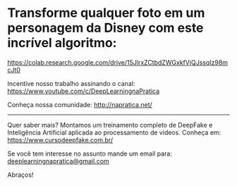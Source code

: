 # Transforme qualquer foto em um personagem da Disney com este incrível algoritmo:
https://colab.research.google.com/drive/15JlrxZCtbdZWGxkfVjQJssqIz98mcJt0

Incentive nosso trabalho assinando o canal: https://www.youtube.com/c/DeepLearningnaPratica

Conheça nossa comunidade: http://napratica.net/

-----
Quer saber mais? Montamos um treinamento completo de DeepFake e Inteligência Artificial aplicada ao processamento de vídeos. Conheça em: https://www.cursodeepfake.com.br/ 

Se você tem interesse no assunto mande um email para: deeplearningnapratica@gmail.com

Abraços!
